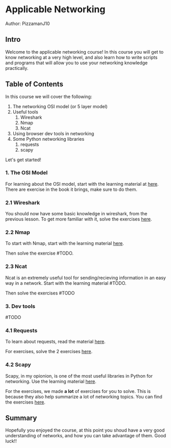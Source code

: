 # Applicable Networking
Author: PizzamanJ10

## Intro
Welcome to the applicable networking course!
In this course you will get to know networking at a very high level, and also learn how to write scripts and programs that will allow you to use your networking knowledge practically. 

## Table of Contents
In this course we will cover the following:
1. The networking OSI model (or 5 layer model)
2. Useful tools
	1. Wireshark
	2. Nmap
	3. Ncat
3. Using browser dev tools in networking
4. Some Python networking libraries
	1. requests
	2. scapy

Let's get started!

### 1. The OSI Model
For learning about the OSI model, start with the learning material at [here](/PizzamanJ10/bmdc_learning/blob/main/Learning_Material/Networking/OSI_Model).
There are exercise in the book it brings, make sure to do them. 

### 2.1 Wireshark
You should now have some basic knowledge in wireshark, from the previous lesson.
To get more familiar with it, solve the exercises [here](/PizzamanJ10/bmdc_learning/blob/main/Exercises/Networking/Wireshark).

### 2.2 Nmap
To start with Nmap, start with the learning material [here](/PizzamanJ10/bmdc_learning/blob/main/Learning_Material/Networking/Nmap).

Then solve the exercise #TODO.

### 2.3 Ncat
Ncat is an extremely useful tool for sending/recieving information in an easy way in a network.
Start with the learning material #TODO.

Then solve the exercises #TODO

### 3. Dev tools
#TODO

### 4.1 Requests
To learn about requests, read the material [here](/PizzamanJ10/bmdc_learning/blob/main/Learning_Material/Python/requests).

For exercises, solve the 2 exercises [here](/PizzamanJ10/bmdc_learning/blob/main/Exercises/Python/Requests).

### 4.2 Scapy
Scapy, in my opionion, is one of the most useful libraries in Python for networking. 
Use the learning material [here](/PizzamanJ10/bmdc_learning/blob/main/Learning_Material/Python/scapy).

For the exercises, we made **a lot** of exercises for you to solve.
This is because they also help summarize a lot of networking topics. 
You can find the exercises [here](/PizzamanJ10/bmdc_learning/blob/main/Exercises/Python/Scapy).


## Summary
Hopefully you enjoyed the course, at this point you shoud have a very good understanding of networks, and how you can take advantage of them. 
Good luck!!


